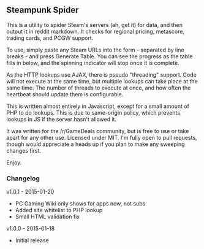 ## Steampunk Spider ##

This is a utility to spider Steam's servers (ah, get it) for data, and then output it in reddit markdown.  It checks for regional pricing, metascore, trading cards, and PCGW support.

To use, simply paste any Steam URLs into the form - separated by line breaks - and press Generate Table.  You can see the progress as the table fills in below, and the spinning indicator will stop once it is complete.

As the HTTP lookups use AJAX, there is pseudo "threading" support.  Code will not execute at the same time, but multiple lookups can take place at the same time.  The number of threads to execute at once, and how often the heartbeat should update them is configurable.

This is written almost entirely in Javascript, except for a small amount of PHP to do lookups.  This is due to same-origin policy, which prevents lookups in JS if the server hasn't allowed it.

It was written for the /r/GameDeals community, but is free to use or take apart for any other use.  Licensed under MIT.  I'm fully open to pull requests, though would appreciate a heads up if you plan to make any sweeping changes first.

Enjoy.

### Changelog ###

v1.0.1 - 2015-01-20

* PC Gaming Wiki only shows for apps now, not subs
* Added site whitelist to PHP lookup
* Small HTML validation fix

v1.0.0 - 2015-01-18

* Initial release